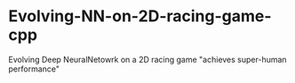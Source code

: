 # Evolving-NN-on-2D-racing-game-cpp
Evolving Deep NeuralNetowrk on a 2D racing game "achieves super-human performance"

